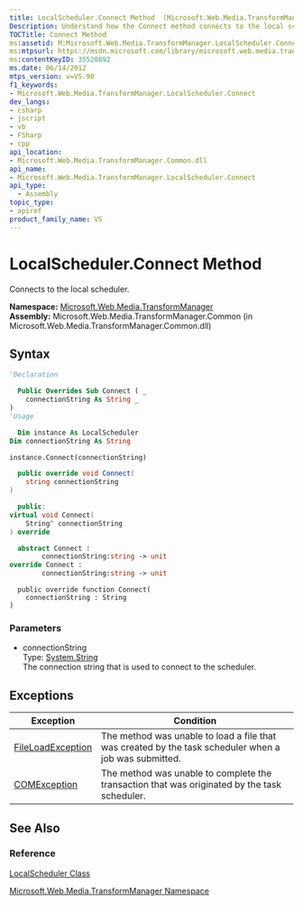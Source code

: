 ```yaml
---
title: LocalScheduler.Connect Method  (Microsoft.Web.Media.TransformManager)
Description: Understand how the Connect method connects to the local scheduler.
TOCTitle: Connect Method
ms:assetid: M:Microsoft.Web.Media.TransformManager.LocalScheduler.Connect(System.String)
ms:mtpsurl: https://msdn.microsoft.com/library/microsoft.web.media.transformmanager.localscheduler.connect(v=VS.90)
ms:contentKeyID: 35520892
ms.date: 06/14/2012
mtps_version: v=VS.90
f1_keywords:
- Microsoft.Web.Media.TransformManager.LocalScheduler.Connect
dev_langs:
- csharp
- jscript
- vb
- FSharp
- cpp
api_location:
- Microsoft.Web.Media.TransformManager.Common.dll
api_name:
- Microsoft.Web.Media.TransformManager.LocalScheduler.Connect
api_type:
  - Assembly
topic_type:
- apiref
product_family_name: VS
---
```


# LocalScheduler.Connect Method

Connects to the local scheduler.

**Namespace:**  [Microsoft.Web.Media.TransformManager](microsoft-web-media-transformmanager-namespace.md)  
**Assembly:**  Microsoft.Web.Media.TransformManager.Common (in Microsoft.Web.Media.TransformManager.Common.dll)

## Syntax

```vb
'Declaration

  Public Overrides Sub Connect ( _
    connectionString As String _
)
'Usage

  Dim instance As LocalScheduler
Dim connectionString As String

instance.Connect(connectionString)
```

```csharp
  public override void Connect(
    string connectionString
)
```

```cpp
  public:
virtual void Connect(
    String^ connectionString
) override
```

``` fsharp
  abstract Connect : 
        connectionString:string -> unit 
override Connect : 
        connectionString:string -> unit 
```

```jscript
  public override function Connect(
    connectionString : String
)
```

### Parameters

  - connectionString  
    Type: [System.String](https://msdn.microsoft.com/library/s1wwdcbf)  
    The connection string that is used to connect to the scheduler.  

## Exceptions

|Exception|Condition|
|--- |--- |
|[FileLoadException](https://msdn.microsoft.com/library/99akez90)|The method was unable to load a file that was created by the task scheduler when a job was submitted.|
|[COMException](https://msdn.microsoft.com/library/02hkayhc)|The method was unable to complete the transaction that was originated by the task scheduler.|

## See Also

### Reference

[LocalScheduler Class](localscheduler-class-microsoft-web-media-transformmanager.md)

[Microsoft.Web.Media.TransformManager Namespace](microsoft-web-media-transformmanager-namespace.md)
